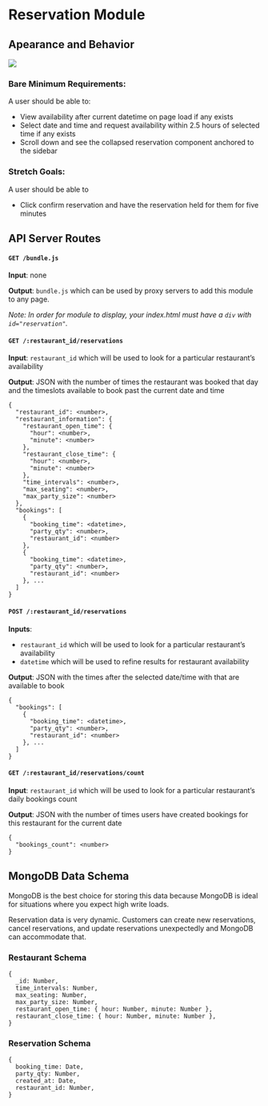 # Reservation Module

## Apearance and Behavior

![](https://docs.google.com/drawings/d/e/2PACX-1vSFMSOOaAvGfGsSGaLSTxMsAdASqoAdO8HagoE0dy5U4DvjTJ988csG0tx2zvE08WnO4WERxO9D2bRd/pub?w=2240&h=1845)

### Bare Minimum Requirements: 

A user should be able to:
- View availability after current datetime on page load if any exists
- Select date and time and request availability within 2.5 hours of selected time if any exists
- Scroll down and see the collapsed reservation component anchored to the sidebar

### Stretch Goals:

A user should be able to
- Click confirm reservation and have the reservation held for them for five minutes

## API Server Routes

#### `GET /bundle.js`

**Input**: none

**Output**: `bundle.js` which can be used by proxy servers to add this module to any page. 

_Note: In order for module to display, your index.html must have a `div` with `id="reservation"`._

#### `GET /:restaurant_id/reservations`

**Input**: `restaurant_id` which will be used to look for a particular restaurant’s availability

**Output**: JSON with the number of times the restaurant was booked that day and the timeslots available to book past the current date and time

```
{
  "restaurant_id": <number>,
  "restaurant_information": {
    "restaurant_open_time": {
      "hour": <number>,
      "minute": <number>
    },
    "restaurant_close_time": {
      "hour": <number>,
      "minute": <number>
    },
    "time_intervals": <number>,
    "max_seating": <number>,
    "max_party_size": <number>
  },
  "bookings": [
    {
      "booking_time": <datetime>,
      "party_qty": <number>,
      "restaurant_id": <number>
    },
    {
      "booking_time": <datetime>,
      "party_qty": <number>,
      "restaurant_id": <number>
    }, ...
  ]
}
```

#### `POST /:restaurant_id/reservations`

**Inputs**: 
- `restaurant_id` which will be used to look for a particular restaurant’s availability
- `datetime` which will be used to refine results for restaurant availability

**Output**: JSON with the times after the selected date/time with that are available to book
```
{
  "bookings": [
    {
      "booking_time": <datetime>,
      "party_qty": <number>,
      "restaurant_id": <number>
    }, ...
  ]
}
```

#### `GET /:restaurant_id/reservations/count`

**Input**: `restaurant_id` which will be used to look for a particular restaurant’s daily bookings count

**Output**: JSON with the number of times users have created bookings for this restaurant for the current date
```
{
  "bookings_count": <number>
}
```

## MongoDB Data Schema
MongoDB is the best choice for storing this data because  MongoDB is ideal for situations where you expect high write loads.

Reservation data is very dynamic. Customers can create new reservations, cancel reservations, and update reservations unexpectedly and MongoDB can accommodate that.


### Restaurant Schema
```
{
  _id: Number,
  time_intervals: Number,
  max_seating: Number,
  max_party_size: Number,
  restaurant_open_time: { hour: Number, minute: Number },
  restaurant_close_time: { hour: Number, minute: Number },
}
```

### Reservation Schema
```
{
  booking_time: Date,
  party_qty: Number,
  created_at: Date,
  restaurant_id: Number,
}
```
